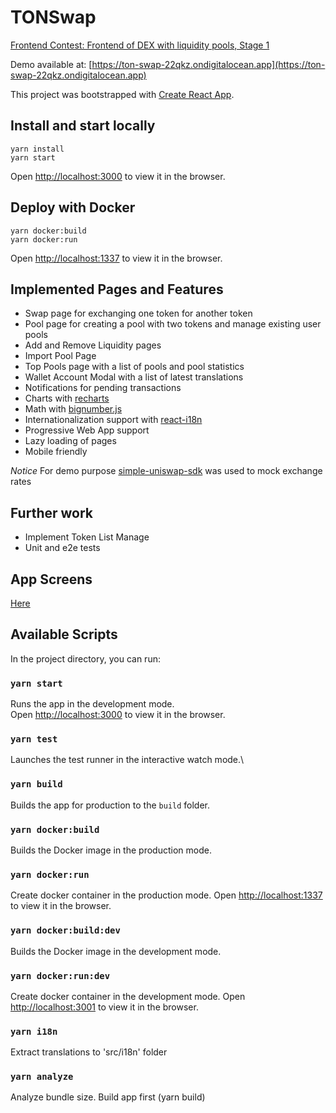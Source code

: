 # TONSwap

[Frontend Contest: Frontend of DEX with liquidity pools, Stage 1](https://github.com/newton-blockchain/TIPs/issues/42)

Demo available at: [https://ton-swap-22qkz.ondigitalocean.app](https://ton-swap-22qkz.ondigitalocean.app)

This project was bootstrapped with [Create React App](https://github.com/facebook/create-react-app).

## Install and start locally

```shell
yarn install
yarn start
```

Open [http://localhost:3000](http://localhost:3000) to view it in the browser.

## Deploy with Docker

```shell
yarn docker:build
yarn docker:run
```

Open [http://localhost:1337](http://localhost:1337) to view it in the browser.

## Implemented Pages and Features

- Swap page for exchanging one token for another token
- Pool page for creating a pool with two tokens and manage existing user pools
- Add and Remove Liquidity pages
- Import Pool Page
- Top Pools page with a list of pools and pool statistics
- Wallet Account Modal with a list of latest translations
- Notifications for pending transactions
- Charts with [recharts](https://github.com/recharts/recharts)
- Math with [bignumber.js](https://github.com/MikeMcl/bignumber.js/)
- Internationalization support with [react-i18n](https://github.com/i18next/react-i18next)
- Progressive Web App support
- Lazy loading of pages
- Mobile friendly

*Notice* For demo purpose [simple-uniswap-sdk](https://github.com/uniswap-integration/simple-uniswap-sdk) was used to mock exchange rates

## Further work

- Implement Token List Manage
- Unit and e2e tests

## App Screens

[Here](/docs/images)

## Available Scripts

In the project directory, you can run:

### `yarn start`

Runs the app in the development mode.\
Open [http://localhost:3000](http://localhost:3000) to view it in the browser.

### `yarn test`

Launches the test runner in the interactive watch mode.\

### `yarn build`

Builds the app for production to the `build` folder.

### `yarn docker:build`

Builds the Docker image in the production mode.

### `yarn docker:run`

Create docker container in the production mode.
Open [http://localhost:1337](http://localhost:1337) to view it in the browser.

### `yarn docker:build:dev`

Builds the Docker image in the development mode.

### `yarn docker:run:dev`

Create docker container in the development mode.
Open [http://localhost:3001](http://localhost:3001) to view it in the browser.

### `yarn i18n`

Extract translations to 'src/i18n' folder

### `yarn analyze`

Analyze bundle size. Build app first (yarn build)
